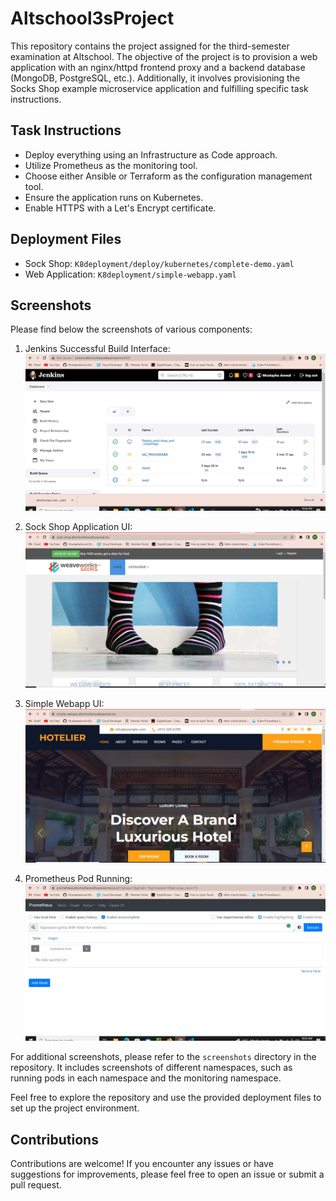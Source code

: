 # Altschool3sProject

This repository contains the project assigned for the third-semester examination at Altschool. The objective of the project is to provision a web application with an nginx/httpd frontend proxy and a backend database (MongoDB, PostgreSQL, etc.). Additionally, it involves provisioning the Socks Shop example microservice application and fulfilling specific task instructions.

## Task Instructions

- Deploy everything using an Infrastructure as Code approach.
- Utilize Prometheus as the monitoring tool.
- Choose either Ansible or Terraform as the configuration management tool.
- Ensure the application runs on Kubernetes.
- Enable HTTPS with a Let's Encrypt certificate.

## Deployment Files

- Sock Shop: `K8deployment/deploy/kubernetes/complete-demo.yaml`
- Web Application: `K8deployment/simple-webapp.yaml`

## Screenshots

Please find below the screenshots of various components:

1. Jenkins Successful Build Interface:
![Jenkins Successful Build Interface](./screenshots/jenkins1.JPG)

2. Sock Shop Application UI:
![Sock Shop Application UI](./screenshots/sock-shop.JPG)

3. Simple Webapp UI:
![Simple Webapp UI](./screenshots/simple-webapp.JPG)

4. Prometheus Pod Running:
![Prometheus Pod Running](./screenshots/prometheus-pod-running.JPG)

For additional screenshots, please refer to the `screenshots` directory in the repository. It includes screenshots of different namespaces, such as running pods in each namespace and the monitoring namespace.

Feel free to explore the repository and use the provided deployment files to set up the project environment.

## Contributions

Contributions are welcome! If you encounter any issues or have suggestions for improvements, please feel free to open an issue or submit a pull request.

